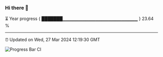 ### Hi there 👋

⏳ Year progress { ███████▁▁▁▁▁▁▁▁▁▁▁▁▁▁▁▁▁▁▁▁▁▁▁ } 23.64 %

---

⏰ Updated on Wed, 27 Mar 2024 12:19:30 GMT

![Progress Bar CI](https://github.com/liununu/liununu/workflows/Progress%20Bar%20CI/badge.svg)
